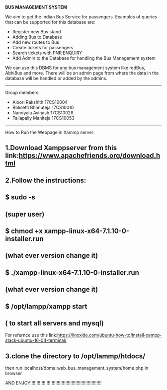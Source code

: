 **BUS MANAGEMENT SYSTEM**

We aim to get the Indian Bus Service for passengers.
Examples of queries that can be supported for this database are:

- Register new Bus stand
- Adding Bus to Database
- Add new routes to Bus
- Create tickets for passengers
- Search tickets with PNR ENQUIRY
- Add Admin to the Database for handling the Bus Management system

We can use this DBMS for any bus management system like redBus, AbhiBus and more.
There will be an admin page from where the data in the database will be handled
or added by the admins.

---


Group members:

- Aloori Rakshith 17CS10004
- Bolisetti Bhanuteja 17CS10010
- Nandyala Avinash 17CS10028
- Tallapally Maniteja 17CS10053

---

How to Run the Webpage in Xammp server:

1.Download Xamppserver from this link:https://www.apachefriends.org/download.html
---------------------------------------------------------------------------------

2.Follow the instructions:
---------------------------------------------------------------------------------
$ sudo -s
--
(super user)
--
$ chmod +x xampp-linux-x64-7.1.10-0-installer.run 
--
(what ever version change it)
--
$ ./xampp-linux-x64-7.1.10-0-installer.run
--
(what ever version change it)
--
$ /opt/lampp/xampp start
--
( to start all servers and mysql)
--

For refernce use this link:https://linoxide.com/ubuntu-how-to/install-xampp-stack-ubuntu-16-04-terminal/

3.clone the directory to /opt/lammp/htdocs/
----------------------------------------------------------------------------------
then run localhost/dbms_web_bus_management_system/home.php in browser


AND ENJOY!!!!!!!!!!!!!!!!!!!!!!!!!!!!!!!!!!!!!!!!!!!!!!!!!!!!!!!!!







